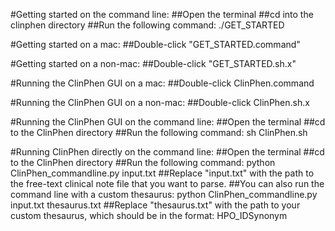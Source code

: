 #Getting started on the command line:
##Open the terminal
##cd into the clinphen directory
##Run the following command:
./GET_STARTED

#Getting started on a mac:
##Double-click "GET_STARTED.command"

#Getting started on a non-mac:
##Double-click "GET_STARTED.sh.x"

#Running the ClinPhen GUI on a mac:
##Double-click ClinPhen.command

#Running the ClinPhen GUI on a non-mac:
##Double-click ClinPhen.sh.x

#Running the ClinPhen GUI on the command line:
##Open the terminal
##cd to the ClinPhen directory
##Run the following command:
sh ClinPhen.sh

#Running ClinPhen directly on the command line:
##Open the terminal
##cd to the ClinPhen directory
##Run the following command:
python ClinPhen_commandline.py input.txt
##Replace "input.txt" with the path to the free-text clinical note file that you want to parse.
##You can also run the command line with a custom thesaurus:
python ClinPhen_commandline.py input.txt thesaurus.txt
##Replace "thesaurus.txt" with the path to your custom thesaurus, which should be in the format: HPO_ID<tab>Synonym
